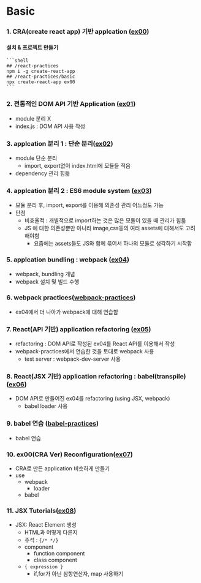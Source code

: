 # Basic

### 1. CRA(create react app) 기반 applcation ([ex00](ex00))

#### 설치 & 프로젝트 만들기
    ```shell
    ## /react-practices
    npm i -g create-react-app
    ## /react-practices/basic
    npx create-react-app ex00
    ```

### 2. 전통적인 DOM API 기반 Application ([ex01](ex01))

* module 분리 X
* index.js : DOM API 사용 작성

### 3. applcation 분리 1 : 단순 분리([ex02](ex02))

* module 단순 분리 
    * import, export없이 index.html에 모듈들 적음
* dependency 관리 힘듦

### 4. applcation 분리 2 : ES6 module system ([ex03](ex03))

* 모듈 분리 후, import, export를 이용해 의존성 관리 어느정도 가능
* 단점
    * 비효율적 : 개별적으로 import하는 것은 많은 모듈이 있을 때 관리가 힘듦
    * JS 에 대한 의존성뿐만 아니라 image,css등의 여러 assets에 대해서도 고려해야함
        * 요즘에는 assets들도 JS와 함께 묶어서 하나의 모듈로 생각하기 시작함

### 5. applcation bundling : webpack ([ex04](ex04))

* webpack, bundling 개념
* webpack 설치 및 빌드 수행

### 6. webpack practices([webpack-practices](webpack-practices))

* ex04에서 더 나아가 webpack에 대해 연습함

### 7. React(API 기반) application refactoring ([ex05](ex05))

* refactoring : DOM API로 작성된 ex04를 React API를 이용해서 작성
* webpack-practices에서 연습한 것을 토대로 webpack 사용
    * test server : webpack-dev-server 사용

### 8. React(JSX 기반) application refactoring : babel(transpile) ([ex06](ex06))

* DOM API로 만들어진 ex04를 refactoring (using JSX, webpack)
    * babel loader 사용

### 9. babel 연습 ([babel-practices](babel-practices))

* babel 연습

### 10. ex00(CRA Ver) Reconfiguration([ex07](ex07))

* CRA로 만든 application 비슷하게 만들기
* use
    * webpack
        * loader
    * babel

### 11. JSX Tutorials([ex08](ex08))

* JSX: React Element 생성
    * HTML과 어떻게 다른지
    * 주석 : ```{/* */}```
    * component
        * function component
        * class component
    * ```{ expression }```
        * if,for가 아닌 삼항연산자, map 사용하기